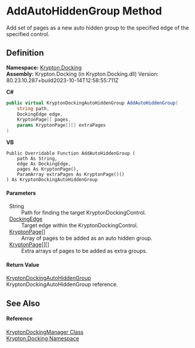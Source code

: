 # AddAutoHiddenGroup Method


Add set of pages as a new auto hidden group to the specified edge of the specified control.



## Definition
**Namespace:** <a href="98399376-cf41-9454-4b4d-4fab2ca20bc7.md">Krypton.Docking</a>  
**Assembly:** Krypton.Docking (in Krypton.Docking.dll) Version: 80.23.10.287+build2023-10-14T12:58:55:711Z

**C#**
``` C#
public virtual KryptonDockingAutoHiddenGroup AddAutoHiddenGroup(
	string path,
	DockingEdge edge,
	KryptonPage[] pages,
	params KryptonPage[][] extraPages
)
```
**VB**
``` VB
Public Overridable Function AddAutoHiddenGroup ( 
	path As String,
	edge As DockingEdge,
	pages As KryptonPage(),
	ParamArray extraPages As KryptonPage()()
) As KryptonDockingAutoHiddenGroup
```



#### Parameters
<dl><dt>  String</dt><dd>Path for finding the target KryptonDockingControl.</dd><dt>  <a href="0326fb46-4d85-587f-b550-67cc94a3d312.md">DockingEdge</a></dt><dd>Target edge within the KryptonDockingControl.</dd><dt>  <a href="6152055e-8626-d35d-405b-6d965a03471a.md">KryptonPage</a>[]</dt><dd>Array of pages to be added as an auto hidden group.</dd><dt>  <a href="6152055e-8626-d35d-405b-6d965a03471a.md">KryptonPage</a>[][]</dt><dd>Extra arrays of pages to be added as extra groups.</dd></dl>

#### Return Value
<a href="25a33b82-534c-8a16-e110-8e936aee3352.md">KryptonDockingAutoHiddenGroup</a>  
KryptonDockingAutoHiddenGroup reference.

## See Also


#### Reference
<a href="6c9c237d-95cb-a4ce-72c6-cd7684d3287e.md">KryptonDockingManager Class</a>  
<a href="98399376-cf41-9454-4b4d-4fab2ca20bc7.md">Krypton.Docking Namespace</a>  
